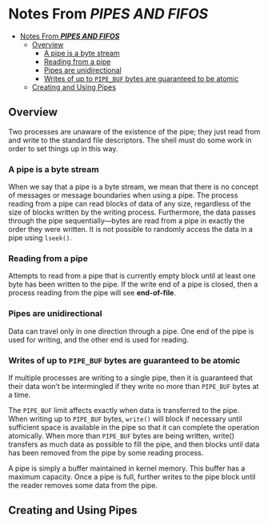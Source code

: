 # Notes From ***PIPES AND FIFOS***

- [Notes From ***PIPES AND FIFOS***](#notes-from-pipes-and-fifos)
  - [Overview](#overview)
    - [A pipe is a byte stream](#a-pipe-is-a-byte-stream)
    - [Reading from a pipe](#reading-from-a-pipe)
    - [Pipes are unidirectional](#pipes-are-unidirectional)
    - [Writes of up to `PIPE_BUF` bytes are guaranteed to be atomic](#writes-of-up-to-pipe_buf-bytes-are-guaranteed-to-be-atomic)
  - [Creating and Using Pipes](#creating-and-using-pipes)

## Overview

Two processes are unaware of the existence of the pipe; they just read from and write to the standard file descriptors. The shell must do some work in order to set things up in this way.

### A pipe is a byte stream

When we say that a pipe is a byte stream, we mean that there is no concept of messages or message boundaries when using a pipe. The process reading from a pipe can read blocks of data of any size, regardless of the size of blocks written by the writing process. Furthermore, the data passes through the pipe sequentially—bytes are read from a pipe in exactly the order they were written. It is not possible to randomly access the data in a pipe using `lseek()`.

### Reading from a pipe

Attempts to read from a pipe that is currently empty block until at least one byte has been written to the pipe. If the write end of a pipe is closed, then a process reading from the pipe will see **end-of-file**.

### Pipes are unidirectional

Data can travel only in one direction through a pipe. One end of the pipe is used for writing, and the other end is used for reading.

### Writes of up to `PIPE_BUF` bytes are guaranteed to be atomic

If multiple processes are writing to a single pipe, then it is guaranteed that their data won’t be intermingled if they write no more than `PIPE_BUF` bytes at a time.

The `PIPE_BUF` limit affects exactly when data is transferred to the pipe. When writing up to `PIPE_BUF` bytes, `write()` will block if necessary until sufficient space is available in the pipe so that it can complete the operation atomically. When more than `PIPE_BUF` bytes are being written, write() transfers as much data as possible to fill the pipe, and then blocks until data has been removed from the pipe by some reading process.

A pipe is simply a buffer maintained in kernel memory. This buffer has a maximum capacity. Once a pipe is full, further writes to the pipe block until the reader removes some data from the pipe.

## Creating and Using Pipes
